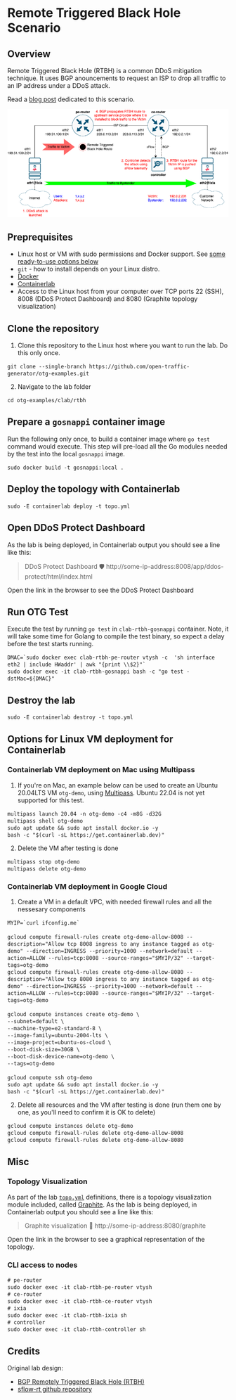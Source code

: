 # Remote Triggered Black Hole Scenario

## Overview

Remote Triggered Black Hole (RTBH) is a common DDoS mitigation technique. It uses BGP anouncements to request an ISP to drop all traffic to an IP address under a DDoS attack.

Read a [blog post](https://blogs.keysight.com/blogs/tech/traf-gen.entry.html/2022/05/27/netops_ci_validatingbgp-basedddosprotectionwi-PA43.html) dedicated to this scenario.

![Diagram](diagram.png)

## Preprequisites

* Linux host or VM with sudo permissions and Docker support. See [some ready-to-use options below](#options-for-linux-vm-deployment-for-containerlab)
* `git` - how to install depends on your Linux distro.
* [Docker](https://docs.docker.com/engine/install/)
* [Containerlab](https://containerlab.dev/install/)
* Access to the Linux host from your computer over TCP ports 22 (SSH), 8008 (DDoS Protect Dashboard) and 8080 (Graphite topology visualization)

## Clone the repository

1. Clone this repository to the Linux host where you want to run the lab. Do this only once.

```Shell
git clone --single-branch https://github.com/open-traffic-generator/otg-examples.git
````

2. Navigate to the lab folder

```Shell
cd otg-examples/clab/rtbh
````

## Prepare a `gosnappi` container image

Run the following only once, to build a container image where `go test` command would execute. This step will pre-load all the Go modules needed by the test into the local `gosnappi` image. 

```Shell
sudo docker build -t gosnappi:local .
````

## Deploy the topology with Containerlab

```Shell
sudo -E containerlab deploy -t topo.yml
````

## Open DDoS Protect Dashboard

As the lab is being deployed, in Containerlab output you should see a line like this:

  > DDoS Protect Dashboard 🛡️  http://some-ip-address:8008/app/ddos-protect/html/index.html

Open the link in the browser to see the DDoS Protect Dashboard

## Run OTG Test

Execute the test by running `go test` in `clab-rtbh-gosnappi` container. Note, it will take some time for Golang to compile the test binary, so expect a delay before the test starts running.

```Shell
DMAC=`sudo docker exec clab-rtbh-pe-router vtysh -c  'sh interface eth2 | include HWaddr' | awk "{print \\$2}"`
sudo docker exec -it clab-rtbh-gosnappi bash -c "go test -dstMac=${DMAC}"
````

## Destroy the lab

```Shell
sudo -E containerlab destroy -t topo.yml
````

## Options for Linux VM deployment for Containerlab

### Containerlab VM deployment on Mac using Multipass

1. If you're on Mac, an example below can be used to create an Ubuntu 20.04LTS VM `otg-demo`, using [Multipass](https://multipass.run/). Ubuntu 22.04 is not yet supported for this test.

```Shell
multipass launch 20.04 -n otg-demo -c4 -m8G -d32G
multipass shell otg-demo
sudo apt update && sudo apt install docker.io -y
bash -c "$(curl -sL https://get.containerlab.dev)"
````

2. Delete the VM after testing is done

```Shell
multipass stop otg-demo
multipass delete otg-demo
````

###  Containerlab VM deployment in Google Cloud

1. Create a VM in a default VPC, with needed firewall rules and all the nessesary components

```Shell
MYIP=`curl ifconfig.me`

gcloud compute firewall-rules create otg-demo-allow-8008 --description="Allow tcp 8008 ingress to any instance tagged as otg-demo" --direction=INGRESS --priority=1000 --network=default --action=ALLOW --rules=tcp:8008 --source-ranges="$MYIP/32" --target-tags=otg-demo
gcloud compute firewall-rules create otg-demo-allow-8080 --description="Allow tcp 8080 ingress to any instance tagged as otg-demo" --direction=INGRESS --priority=1000 --network=default --action=ALLOW --rules=tcp:8080 --source-ranges="$MYIP/32" --target-tags=otg-demo

gcloud compute instances create otg-demo \
--subnet=default \
--machine-type=e2-standard-8 \
--image-family=ubuntu-2004-lts \
--image-project=ubuntu-os-cloud \
--boot-disk-size=30GB \
--boot-disk-device-name=otg-demo \
--tags=otg-demo

gcloud compute ssh otg-demo
sudo apt update && sudo apt install docker.io -y
bash -c "$(curl -sL https://get.containerlab.dev)"
````

2. Delete all resources and the VM after testing is done (run them one by one, as you'll need to confirm it is OK to delete)

```Shell
gcloud compute instances delete otg-demo
gcloud compute firewall-rules delete otg-demo-allow-8008
gcloud compute firewall-rules delete otg-demo-allow-8080
````

## Misc

### Topology Visualization

As part of the lab [`topo.yml`](topo.yml) definitions, there is a topology visualization module included, called [Graphite](https://github.com/netreplica/graphite). As the lab is being deployed, in Containerlab output you should see a line like this:

  > Graphite visualization 🎨 http://some-ip-address:8080/graphite

Open the link in the browser to see a graphical representation of the topology.

### CLI access to nodes

  ```Shell
  # pe-router
  sudo docker exec -it clab-rtbh-pe-router vtysh
  # ce-router
  sudo docker exec -it clab-rtbh-ce-router vtysh
  # ixia
  sudo docker exec -it clab-rtbh-ixia sh
  # controller
  sudo docker exec -it clab-rtbh-controller sh
  ````
  


## Credits

Original lab design: 
  * [BGP Remotely Triggered Black Hole (RTBH)](https://blog.sflow.com/2022/04/bgp-remotely-triggered-blackhole-rtbh.html)
  * [sflow-rt github repository](https://github.com/sflow-rt/containerlab)
